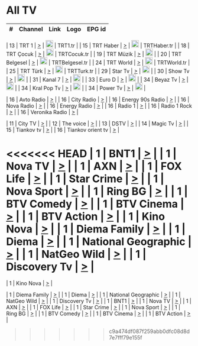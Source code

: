 <h1>All TV</h1>

| #   | Channel        | Link  | Logo | EPG id |
|:---:|:--------------:|:-----:|:----:|:------:|

| 13  | TRT 1            | [>](https://tv-trt1.medya.trt.com.tr/master.m3u8) | <img height="20" src="https://i.imgur.com/j786OLG.png"/> | TRT1.tr |
| 15  | TRT Haber        | [>](https://tv-trthaber.medya.trt.com.tr/master.m3u8) | <img height="20" src="https://i.imgur.com/OVfo8Ab.png"/> | TRTHaber.tr |
| 18  | TRT Çocuk        | [>](https://tv-trtcocuk.medya.trt.com.tr/master.m3u8) | <img height="20" src="https://i.imgur.com/QLFmD6d.png"/> | TRTCocuk.tr |
| 19  | TRT Müzik        | [>](https://tv-trtmuzik.medya.trt.com.tr/master.m3u8) | <img height="20" src="https://i.imgur.com/fIVFCEd.png"/> |
| 20  | TRT Belgesel     | [>](https://tv-trtbelgesel.medya.trt.com.tr/master.m3u8) | <img height="20" src="https://i.imgur.com/MGO87pe.png"/> | TRTBelgesel.tr |
| 24  | TRT World        | [>](https://tv-trtworld.medya.trt.com.tr/master.m3u8) | <img height="20" src="https://i.imgur.com/JEA2xpv.png"/> | TRTWorld.tr |
| 25  | TRT Türk         | [>](https://tv-trtturk.medya.trt.com.tr/master.m3u8) | <img height="20" src="https://i.imgur.com/OSTOQNw.png"/> | TRTTurk.tr |
| 29  | Star Tv   | [>](https://dogus-live.daioncdn.net/startv/startv_360p.m3u8) | <img height="20" src="https://i.imgur.com/IebUZx1.png"/> |
| 30  | Show Tv     | [>](https://ciner-live.daioncdn.net/showtv/showtv.m3u8) | <img height="20" src="https://i.imgur.com/IebUZx1.png"/> |
| 31  | Kanal 7     | [>](https://kanal7-live.daioncdn.net/kanal7/kanal7.m3u8) | <img height="20" src="https://i.imgur.com/IebUZx1.png"/> |
| 33  | Euro D    | [>](https://www.youtube.com/user/KanalD/live) | <img height="20" src="https://i.imgur.com/IebUZx1.png"/> |
| 34  | Beyaz Tv     | [>](https://beyaztv-live.daioncdn.net/beyaztv/beyaztv.m3u8) | <img height="20" src="https://i.imgur.com/IebUZx1.png"/> |
| 34  | Kral Pop Tv     | [>](https://www.youtube.com/watch?v=GuFTuKoXepw) | <img height="20" src="https://i.imgur.com/IebUZx1.png"/> |
| 34  | Power Tv     | [>](https://livetv.powerapp.com.tr/powerTV/powerhd.smil/chunklist.m3u8) | <img height="20" src="https://i.imgur.com/IebUZx1.png"/> |

| 16  | Avto Radio | [>](http://stream.metacast.eu/avtoradio.mp3.m3u) |
| 16  | City Radio | [>](http://stream.metacast.eu/city.aac.m3u) |
| 16  | Energy 90s Radio | [>](http://stream.metacast.eu/energy-90s.m3u) |
| 16  | Nova Radio | [>](http://stream.metacast.eu/nova.aac.m3u) |
| 16  | Energy Radio | [>](http://stream.metacast.eu/nrj.aac.m3u) |
| 16  | Radio 1 | [>](http://stream.metacast.eu/radio1.aac.m3u) |
| 16  | Radio 1 Rock | [>](http://stream.metacast.eu/radio1rock.aac.m3u) |
| 16  | Veronika Radio | [>](http://stream.metacast.eu/veronika.aac.m3u) |

| 11  | City TV | [>](https://tv.city.bg/play/tshls/citytv/index.m3u8) |
| 12  | The voice | [>](https://bss1.neterra.tv/thevoice/thevoice.m3u8) |
| 13  | DSTV | [>](http://46.249.95.140:8081/hls/data.m3u8) |
| 14  | Magic Tv | [>](https://bss1.neterra.tv/magictv/magictv.m3u8) |
| 15  | Tiankov tv | [>](https://streamer103.neterra.tv/tiankov-folk/live.m3u8) |
| 16  | Tiankov orient tv | [>](https://streamer103.neterra.tv/tiankov-orient/live.m3u8) |

<<<<<<< HEAD
| 1 | BNT1 | [>](https://ymkaya.xyz:32215/tv/bnt1/playlist.m3u8?wmsAuthSign=c2VydmVyX3RpbWU9Ni8xNy8yMDI1IDE6MDc6MzAgUE0maGFzaF92YWx1ZT1hMHlLWHpON1JvNnZ3Y0taMHVxMkxBPT0mdmFsaWRtaW51dGVzPTYw) |
| 1 | Nova TV | [>](https://ymkaya.xyz:32215/tv/novatv/playlist.m3u8?wmsAuthSign=c2VydmVyX3RpbWU9Ni8xNy8yMDI1IDE6MDc6NDAgUE0maGFzaF92YWx1ZT1xbFJuNmkvdzJkVVdJSE1HaEphZU5nPT0mdmFsaWRtaW51dGVzPTYw) |
| 1 | AXN | [>](https://ymkaya.xyz:32215/tv/axn/playlist.m3u8?wmsAuthSign=c2VydmVyX3RpbWU9Ni8xNy8yMDI1IDE6MDc6NDkgUE0maGFzaF92YWx1ZT05ekRmdzlSTElwZTZzL3JZMmg5RFJnPT0mdmFsaWRtaW51dGVzPTYw) |
| 1 | FOX Life | [>](https://ymkaya.xyz:32215/tv/foxlife/playlist.m3u8?wmsAuthSign=c2VydmVyX3RpbWU9Ni8xNy8yMDI1IDE6MDc6NTkgUE0maGFzaF92YWx1ZT1vc1FNMjZvdGNLSFhSNElZYmFHbmdRPT0mdmFsaWRtaW51dGVzPTYw) |
| 1 | Star Crime | [>](https://ymkaya.xyz:32215/tv/foxcrime/playlist.m3u8?wmsAuthSign=c2VydmVyX3RpbWU9Ni8xNy8yMDI1IDE6MDg6MDkgUE0maGFzaF92YWx1ZT1YazRudS91YkRZelRQSUR6MGlZSnpBPT0mdmFsaWRtaW51dGVzPTYw) |
| 1 | Nova Sport | [>](https://ymkaya.xyz:32215/tv/novasport/playlist.m3u8?wmsAuthSign=c2VydmVyX3RpbWU9Ni8xNy8yMDI1IDE6MDg6MTggUE0maGFzaF92YWx1ZT03U2NvdHRDMEJMbk1kL3hxc0hubDRRPT0mdmFsaWRtaW51dGVzPTYw) |
| 1 | Ring BG | [>](https://ymkaya.xyz:32215/tv/ringbg/playlist.m3u8?wmsAuthSign=c2VydmVyX3RpbWU9Ni8xNy8yMDI1IDE6MDg6MjggUE0maGFzaF92YWx1ZT1PUTZaZThlZGxqdjZhQlZkK3h0SWhnPT0mdmFsaWRtaW51dGVzPTYw) |
| 1 | BTV Comedy | [>](https://ymkaya.xyz:32215/tv/btvcomedy/playlist.m3u8?wmsAuthSign=c2VydmVyX3RpbWU9Ni8xNy8yMDI1IDE6MDg6MzcgUE0maGFzaF92YWx1ZT1TUW92SnJNamNSOEJ2di9MVkVWK3FnPT0mdmFsaWRtaW51dGVzPTYw) |
| 1 | BTV Cinema | [>](https://ymkaya.xyz:32215/tv/btvcinema/playlist.m3u8?wmsAuthSign=c2VydmVyX3RpbWU9Ni8xNy8yMDI1IDE6MDg6NDcgUE0maGFzaF92YWx1ZT1QdFBwc3BJS1hXMTl0V0VTZHRnZ0hRPT0mdmFsaWRtaW51dGVzPTYw) |
| 1 | BTV Action | [>](https://ymkaya.xyz:32215/tv/btvaction/playlist.m3u8?wmsAuthSign=c2VydmVyX3RpbWU9Ni8xNy8yMDI1IDE6MDg6NTYgUE0maGFzaF92YWx1ZT1NdE16M0JKTmZPVzJxdDVyMHliVnZ3PT0mdmFsaWRtaW51dGVzPTYw) |
| 1 | Kino Nova | [>](https://ymkaya.xyz:32215/tv/kinonova/playlist.m3u8?wmsAuthSign=c2VydmVyX3RpbWU9Ni8xNy8yMDI1IDE6MDk6MDYgUE0maGFzaF92YWx1ZT1ZSXZKdUp2Qm1LVkR5Y1RPUHBZVndRPT0mdmFsaWRtaW51dGVzPTYw) |
| 1 | Diema Family | [>](https://ymkaya.xyz:32215/tv/diemafamily/playlist.m3u8?wmsAuthSign=c2VydmVyX3RpbWU9Ni8xNy8yMDI1IDE6MDk6MTUgUE0maGFzaF92YWx1ZT0rTXlVTXlpb3orcktEOCtldzJxM2lBPT0mdmFsaWRtaW51dGVzPTYw) |
| 1 | Diema | [>](https://ymkaya.xyz:32215/tv/diema/playlist.m3u8?wmsAuthSign=c2VydmVyX3RpbWU9Ni8xNy8yMDI1IDE6MDk6MjQgUE0maGFzaF92YWx1ZT03Z3VVVWYzdllNcVVvNGo0QlJCTWRRPT0mdmFsaWRtaW51dGVzPTYw) |
| 1 | National Geographic | [>](https://ymkaya.xyz:32215/tv/natgeo/playlist.m3u8?wmsAuthSign=c2VydmVyX3RpbWU9Ni8xNy8yMDI1IDE6MDk6MzQgUE0maGFzaF92YWx1ZT1xSGNOUmoxV2pjUDJQTjBPQ0czNUxRPT0mdmFsaWRtaW51dGVzPTYw) |
| 1 | NatGeo Wild | [>](https://ymkaya.xyz:32215/tv/natgeowild/playlist.m3u8?wmsAuthSign=c2VydmVyX3RpbWU9Ni8xNy8yMDI1IDE6MDk6NDMgUE0maGFzaF92YWx1ZT1Mbkk5eWxoN0w3S01NS29jTVBDZUJRPT0mdmFsaWRtaW51dGVzPTYw) |
| 1 | Discovery Tv | [>](https://ymkaya.xyz:32215/tv/discovery/playlist.m3u8?wmsAuthSign=c2VydmVyX3RpbWU9Ni8xNy8yMDI1IDE6MDk6NTIgUE0maGFzaF92YWx1ZT1TZFJTUjc1WVVwQlhUMmdadm5TMFR3PT0mdmFsaWRtaW51dGVzPTYw) |
=======


| 1 | Kino Nova | [>](https://ymkaya.xyz:11336/tv/kinonova/playlist.m3u8?wmsAuthSign=c2VydmVyX3RpbWU9MS8yLzIwMjUgNDo0MDoyMCBBTSZoYXNoX3ZhbHVlPWlFS1FrWEtMMVRFM3l5YklUWUJQUHc9PSZ2YWxpZG1pbnV0ZXM9NjA=) |

| 1 | Diema Family | [>](https://ymkaya.xyz:11336/tv/diemafamily/playlist.m3u8?wmsAuthSign=c2VydmVyX3RpbWU9MS8yLzIwMjUgNDo0MDozMCBBTSZoYXNoX3ZhbHVlPUVUaTVKTldvZTF5WVVCM0YwL21kaXc9PSZ2YWxpZG1pbnV0ZXM9NjA=) |
| 1 | Diema | [>](https://ymkaya.xyz:11336/tv/diema/playlist.m3u8?wmsAuthSign=c2VydmVyX3RpbWU9MS8yLzIwMjUgNDo0MDo0MCBBTSZoYXNoX3ZhbHVlPVlYMWVJT2NuUjNpUTBsaytEUFFOS2c9PSZ2YWxpZG1pbnV0ZXM9NjA=) |
| 1 | National Geographic | [>](https://ymkaya.xyz:11336/tv/natgeo/playlist.m3u8?wmsAuthSign=c2VydmVyX3RpbWU9MS8yLzIwMjUgNDo0MTo0MSBBTSZoYXNoX3ZhbHVlPTJQTlVmcG5nYWx0M013eUhGRGxnd0E9PSZ2YWxpZG1pbnV0ZXM9NjA=) |
| 1 | NatGeo Wild | [>](https://ymkaya.xyz:11336/tv/natgeowild/playlist.m3u8?wmsAuthSign=c2VydmVyX3RpbWU9MS8yLzIwMjUgNDo0MTo1MSBBTSZoYXNoX3ZhbHVlPVl1OXZaTTliN0hGWEN3eDBYd1duNkE9PSZ2YWxpZG1pbnV0ZXM9NjA=) |
| 1 | Discovery Tv | [>](https://ymkaya.xyz:11336/tv/discovery/playlist.m3u8?wmsAuthSign=c2VydmVyX3RpbWU9MS8yLzIwMjUgNDo0MjowMSBBTSZoYXNoX3ZhbHVlPWtBQmdLNlY2RmQwWElzMVYzSDJyVkE9PSZ2YWxpZG1pbnV0ZXM9NjA=) |
| 1 | BNT1 | [>](https://ymkaya.xyz:11336/tv/bnt1/playlist.m3u8?wmsAuthSign=c2VydmVyX3RpbWU9MS8yLzIwMjUgNDozODozOCBBTSZoYXNoX3ZhbHVlPVVrMVlRQXpJWlhYeUh6ZFVpSC9NMUE9PSZ2YWxpZG1pbnV0ZXM9NjA=) |
| 1 | Nova TV | [>](https://ymkaya.xyz:11336/tv/novatv/playlist.m3u8?wmsAuthSign=c2VydmVyX3RpbWU9MS8yLzIwMjUgNDozODo0OCBBTSZoYXNoX3ZhbHVlPUVxQjh1a0ZzYkVGZU8zZDFGTzdreVE9PSZ2YWxpZG1pbnV0ZXM9NjA=) |
| 1 | AXN | [>](https://ymkaya.xyz:11336/tv/axn/playlist.m3u8?wmsAuthSign=c2VydmVyX3RpbWU9MS8yLzIwMjUgNDozODo1OCBBTSZoYXNoX3ZhbHVlPUpkWStGY1hkNXhaOVpPZ0thQ0FZL3c9PSZ2YWxpZG1pbnV0ZXM9NjA=) |
| 1 | FOX Life | [>](https://ymkaya.xyz:11336/tv/foxlife/playlist.m3u8?wmsAuthSign=c2VydmVyX3RpbWU9MS8yLzIwMjUgNDozOToxMCBBTSZoYXNoX3ZhbHVlPWt1ZDc1T3AzYlZDTjJnSy9TU0xJZlE9PSZ2YWxpZG1pbnV0ZXM9NjA=) |
| 1 | Star Crime | [>](https://ymkaya.xyz:11336/tv/foxcrime/playlist.m3u8?wmsAuthSign=c2VydmVyX3RpbWU9MS8yLzIwMjUgNDozOToyMCBBTSZoYXNoX3ZhbHVlPXIwVU45Nm9FR1l2enNkTG9TanBxbmc9PSZ2YWxpZG1pbnV0ZXM9NjA=) |
| 1 | Nova Sport | [>](https://ymkaya.xyz:11336/tv/novasport/playlist.m3u8?wmsAuthSign=c2VydmVyX3RpbWU9MS8yLzIwMjUgNDozOTozMCBBTSZoYXNoX3ZhbHVlPXlSZ0UxazVaM0xhSmc0NmR4T0c1T2c9PSZ2YWxpZG1pbnV0ZXM9NjA=) |
| 1 | Ring BG | [>](https://ymkaya.xyz:11336/tv/ringbg/playlist.m3u8?wmsAuthSign=c2VydmVyX3RpbWU9MS8yLzIwMjUgNDozOTo0MCBBTSZoYXNoX3ZhbHVlPTR4aUlFNHVUYWN4enY1WkVuOFZma2c9PSZ2YWxpZG1pbnV0ZXM9NjA=) |
| 1 | BTV Comedy | [>](https://ymkaya.xyz:11336/tv/btvcomedy/playlist.m3u8?wmsAuthSign=c2VydmVyX3RpbWU9MS8yLzIwMjUgNDozOTo1MCBBTSZoYXNoX3ZhbHVlPUtrMTJ2RHNTTUU1RFp1ZkVOdXFSK3c9PSZ2YWxpZG1pbnV0ZXM9NjA=) |
| 1 | BTV Cinema | [>](https://ymkaya.xyz:11336/tv/btvcinema/playlist.m3u8?wmsAuthSign=c2VydmVyX3RpbWU9MS8yLzIwMjUgNDozOTo1OSBBTSZoYXNoX3ZhbHVlPTZWcU9FZW56cG1NM1lrYy8xNE5NeHc9PSZ2YWxpZG1pbnV0ZXM9NjA=) |
| 1 | BTV Action | [>](https://ymkaya.xyz:11336/tv/btvaction/playlist.m3u8?wmsAuthSign=c2VydmVyX3RpbWU9MS8yLzIwMjUgNDo0MDoxMCBBTSZoYXNoX3ZhbHVlPUlDd0ErRkZVWThyMVZwR3c2REdGZ3c9PSZ2YWxpZG1pbnV0ZXM9NjA=) |
>>>>>>> c9a474df087f259abb0dfc08d8d7e7fff79e155f
